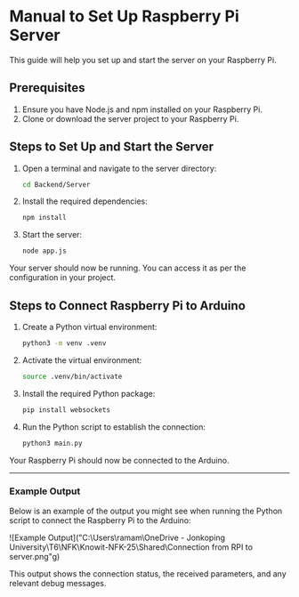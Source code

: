 # Manual to Set Up Raspberry Pi Server

This guide will help you set up and start the server on your Raspberry Pi.

## Prerequisites
1. Ensure you have Node.js and npm installed on your Raspberry Pi.
2. Clone or download the server project to your Raspberry Pi.

## Steps to Set Up and Start the Server

1. Open a terminal and navigate to the server directory:
    ```bash
    cd Backend/Server
    ```

2. Install the required dependencies:
    ```bash
    npm install
    ```

3. Start the server:
    ```bash
    node app.js
    ```

Your server should now be running. You can access it as per the configuration in your project.

## Steps to Connect Raspberry Pi to Arduino

1. Create a Python virtual environment:
    ```bash
    python3 -m venv .venv
    ```

2. Activate the virtual environment:
    ```bash
    source .venv/bin/activate
    ```

3. Install the required Python package:
    ```bash
    pip install websockets
    ```

4. Run the Python script to establish the connection:
    ```bash
    python3 main.py
    ```

Your Raspberry Pi should now be connected to the Arduino.

---

### Example Output

Below is an example of the output you might see when running the Python script to connect the Raspberry Pi to the Arduino:

![Example Output]("C:\Users\ramam\OneDrive - Jonkoping University\T6\NFK\Knowit-NFK-25\Shared\Connection from RPI to server.png"g)

This output shows the connection status, the received parameters, and any relevant debug messages.